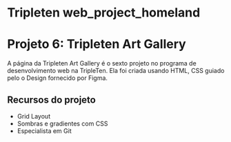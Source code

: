 # Tripleten web_project_homeland


# Projeto 6: Tripleten Art Gallery

A página da Tripleten Art Gallery é o sexto projeto no programa de desenvolvimento web na TripleTen. Ela foi criada usando HTML, CSS guiado pelo o Design fornecido por Figma.

## Recursos do projeto

- Grid Layout
- Sombras e gradientes com CSS
- Especialista em Git
